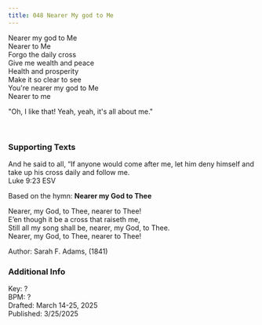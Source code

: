 ```yaml
---
title: 048 Nearer My god to Me
---
```


Nearer my god to Me \
Nearer to Me \
Forgo the daily cross \
Give me wealth and peace \
Health and prosperity \
Make it so clear to see \
You're nearer my god to Me \
Nearer to me

"Oh, I like that! Yeah, yeah, it's all about me."

<br /> 

### Supporting Texts ###
 
And he said to all, “If anyone would come after me, let him deny himself and take up his cross daily and follow me. \
Luke 9:23 ESV

 
Based on the hymn: **Nearer my God to Thee**

Nearer, my God, to Thee, nearer to Thee! \
E’en though it be a cross that raiseth me, \
Still all my song shall be, nearer, my God, to Thee. \
Nearer, my God, to Thee, nearer to Thee!

Author: Sarah F. Adams, (1841)


### Additional Info

Key: ? \
BPM: ? \
Drafted: March 14-25, 2025 \
Published: 3/25/2025
